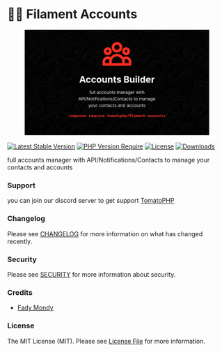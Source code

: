 # 🦸‍♂️ Filament Accounts

<figure><img src="../../.gitbook/assets/3x1io-tomato-accounts.jpg" alt=""><figcaption></figcaption></figure>

[![Latest Stable Version](https://camo.githubusercontent.com/69d229ea6c1bdccdf7f24932fe838479ac4dd0dc999a47e90903c4814618843e/68747470733a2f2f706f7365722e707567782e6f72672f746f6d61746f7068702f66696c616d656e742d6163636f756e74732f76657273696f6e2e737667)](https://packagist.org/packages/tomatophp/filament-accounts) [![PHP Version Require](https://camo.githubusercontent.com/c42857cdd43b149bce39c9fa7c8d70e6fe77788ccc11c77b9371b11ee0b2ec68/687474703a2f2f706f7365722e707567782e6f72672f746f6d61746f7068702f66696c616d656e742d6163636f756e74732f726571756972652f706870)](https://packagist.org/packages/tomatophp/filament-accounts) [![License](https://camo.githubusercontent.com/08ec7d8112ced2c0d2eb59de815e833c91ff60dda13f9aba9723fbbf037d2363/68747470733a2f2f706f7365722e707567782e6f72672f746f6d61746f7068702f66696c616d656e742d6163636f756e74732f6c6963656e73652e737667)](https://packagist.org/packages/tomatophp/filament-accounts) [![Downloads](https://camo.githubusercontent.com/c7d8da0735bde4f4100cb3f70cb6c39e61b25f1a74e90005db67eb489d656f09/68747470733a2f2f706f7365722e707567782e6f72672f746f6d61746f7068702f66696c616d656e742d6163636f756e74732f642f746f74616c2e737667)](https://packagist.org/packages/tomatophp/filament-accounts)

full accounts manager with API/Notifications/Contacts to manage your contacts and accounts

### Support

you can join our discord server to get support [TomatoPHP](https://discord.gg/Xqmt35Uh)

### Changelog

Please see [CHANGELOG](https://github.com/tomatophp/filament-accounts/blob/master/CHANGELOG.md) for more information on what has changed recently.

### Security

Please see [SECURITY](https://github.com/tomatophp/filament-accounts/blob/master/SECURITY.md) for more information about security.

### Credits

* [Fady Mondy](mailto:info@3x1.io)

### License

The MIT License (MIT). Please see [License File](https://github.com/tomatophp/filament-accounts/blob/master/LICENSE.md) for more information.
